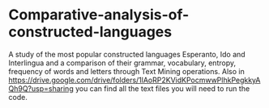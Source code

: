 # Comparative-analysis-of-constructed-languages
A study of the most popular constructed languages Esperanto, Ido and Interlingua and a comparison of their grammar, vocabulary, entropy, frequency of words and letters through Text Mining operations. Also in https://drive.google.com/drive/folders/1lAoRP2KVidKPocmwwPlhkPegkkyAQh9Q?usp=sharing you can find all the text files you will need to run the code.
